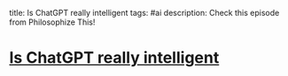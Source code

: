 title: Is ChatGPT really intelligent
tags: #ai
description: Check this episode from Philosophize This!

[Is ChatGPT really intelligent][1]
==================================

  [Is ChatGPT really intelligent]: #is-chatgpt-really-intelligent
  [1]: https://podcasts.apple.com/hu/podcast/philosophize-this/id659155419?i=1000621953771
